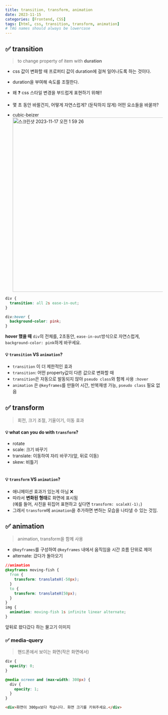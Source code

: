 ```yaml
---
title: transition, transform, animation
date: 2023-11-15
categories: [Frontend, CSS]
tags: [html, css, transition, transform, animation]
# TAG names should always be lowercase
---
```


## ✅ transition

> to change property of item with **duration**

- css 값이 변화할 때 프로퍼티 값이 duration에 걸쳐 일어나도록 하는 것이다.
- duration을 부여해 속도를 조절한다.
- 왜 ❓ css 스타일 변경을 부드럽게 표현하기 위해!!
- 몇 초 동안 바뀔건지, 어떻게 자연스럽게? (둔탁하지 않게) 어떤 요소들을 바꿀까?

- cubic-beizer
  <img width="556" alt="스크린샷 2023-11-17 오전 1 59 26" src="https://github.com/soheeparklee/sc_FrontBackTryout/assets/97790983/1d3269b7-645d-4980-9884-e1cb244bd2a0">

```css
div {
  transition: all 2s ease-in-out;
}

div:hover {
  background-color: pink;
}
```

**hover 했을 때**
`div`의 전체를, 2초동안, `ease-in-out`방식으로 자연스럽게, `background-color: pink`하게 바꾸세요.

#### 💡 `transition` VS `animation`?

- `transition` 이 더 제한적인 효과
- `transition`: 어떤 property값이 다른 값으로 변화할 때
- `transition`은 자동으로 발동되지 않아 `pseudo class`와 함께 사용 `:hover`
- `animation` 은 `@keyframes`를 만들어 시간, 반복재생 가능, `pseudo class` 필요 없음

## ✅ transform

> 회전, 크기 조절, 기울이기, 이동 효과

#### 💡 what can you do with `transform`?

- rotate
- scale: 크기 바꾸기
- translate: 이동하여 자리 바꾸기(앞, 뒤로 이동)
- skew: 비틀기  
  <br>

#### 💡 `transform` VS `animation`?

- 애니메이션 효과가 있는게 아님 ❌
- 따라서 **변화된 형태**로 화면에 표시됨  
  (예를 들어, 사진을 뒤집어 표현하고 싶다면 `transform: scaleX(-1);`)
- 그래서 `transform`에 `animation`을 추가하면 변하는 모습을 나타낼 수 있는 것임.

## ✅ animation

> animation, transform을 함께 사용

- `@keyframes`를 구성하여 `@keyframes` 내에서 움직임을 시간 흐름 단위로 제어
- alternate: 갔다가 돌아오기

```css
//animation
@keyframes moving-fish {
  from {
    transform: translateX(-50px);
  }
  to {
    transform: translateX(50px);
  }
}
img {
  animation: moving-fish 1s infinite linear alternate;
}
```

앞뒤로 왔다갔다 하는 물고기 이미지

### ✅ media-query

> 핸드폰에서 보이는 화면(작은 화면에서)

```css
div {
  opacity: 0;
}

@media screen and (max-width: 300px) {
  div {
    opacity: 1;
  }
}
```

```html
<div>화면이 300px보다 작습니다. 화면 크기를 키워주세요.</div>
```
